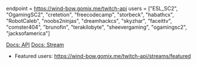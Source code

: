 endpoint = https://wind-bow.gomix.me/twitch-api
users = ["ESL_SC2", "OgamingSC2", "cretetion", "freecodecamp", "storbeck", "habathcx", "RobotCaleb", "noobs2ninjas", "dreamhackcs", "skyzhar", "faceittv", "comster404", "brunofin", "terakilobyte", "sheevergaming", "ogamingsc2", "jacksofamerica"]

[Docs: API](https://github.com/justintv/Twitch-API)
[Docs: Stream](https://github.com/justintv/Twitch-API/blob/master/v3_resources/streams.md#get-streamschannel)

- Featured users: https://wind-bow.gomix.me/twitch-api/streams/featured